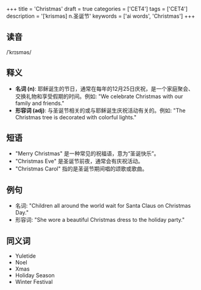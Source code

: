 +++
title = 'Christmas'
draft = true
categories = ['CET4']
tags = ['CET4']
description = '[ˈkrisməs] n.圣诞节'
keywords = ['ai words', 'Christmas']
+++

## 读音
/ˈkrɪsməs/

## 释义
- **名词 (n)**: 耶稣诞生的节日，通常在每年的12月25日庆祝，是一个家庭聚会、交换礼物和享受假期的时间。例如: "We celebrate Christmas with our family and friends."
- **形容词 (adj)**: 与圣诞节相关的或与耶稣诞生庆祝活动有关的。例如: "The Christmas tree is decorated with colorful lights."

## 短语
- "Merry Christmas" 是一种常见的祝福语，意为“圣诞快乐”。
- "Christmas Eve" 是圣诞节前夜，通常会有庆祝活动。
- "Christmas Carol" 指的是圣诞节期间唱的颂歌或歌曲。

## 例句
- 名词: "Children all around the world wait for Santa Claus on Christmas Day."
- 形容词: "She wore a beautiful Christmas dress to the holiday party."

## 同义词
- Yuletide
- Noel
- Xmas
- Holiday Season
- Winter Festival
